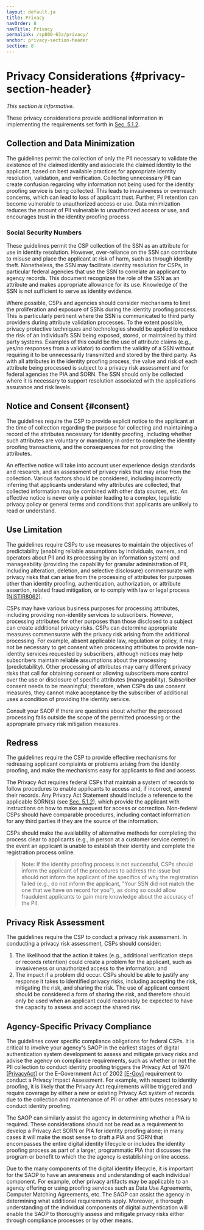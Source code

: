 ```yaml
---
layout: default.ja
title: Privacy
navOrder: 8
navTitle: Privacy
permalink: /sp800-63a/privacy/
anchor: privacy-section-header
section: 8
---
```


# Privacy Considerations {#privacy-section-header}

_This section is informative._

These privacy considerations provide additional information in implementing the requirements set forth in [Sec. 5.1.2](sec5_ial.md#PrivacyReqs).

## Collection and Data Minimization

The guidelines permit the collection of only the PII necessary to validate the existence of the claimed identity and associate the claimed identity to the applicant, based on best available practices for appropriate identity resolution, validation, and verification. Collecting unnecessary PII can create confusion regarding why information not being used for the identity proofing service is being collected. This leads to invasiveness or overreach concerns, which can lead to loss of applicant trust. Further, PII retention can become vulnerable to unauthorized access or use. Data minimization reduces the amount of PII vulnerable to unauthorized access or use, and encourages trust in the identity proofing process.

### Social Security Numbers

These guidelines permit the CSP collection of the SSN as an attribute for use in identity resolution. However, over-reliance on the SSN can contribute to misuse and place the applicant at risk of harm, such as through identity theft. Nonetheless, the SSN may facilitate identity resolution for CSPs, in particular federal agencies that use the SSN to correlate an applicant to agency records. This document recognizes the role of the SSN as an attribute and makes appropriate allowance for its use. Knowledge of the SSN is not sufficient to serve as identity evidence. 

Where possible, CSPs and agencies should consider mechanisms to limit the proliferation and exposure of SSNs during the identity proofing process. This is particularly pertinent where the SSN is communicated to third party providers during attribute validation processes. To the extent possible, privacy protective techniques and technologies should be applied to reduce the risk of an individual’s SSN being exposed, stored, or maintained by third party systems. Examples of this could be the use of attribute claims (e.g., yes/no responses from a validator) to confirm the validity of a SSN without requiring it to be unnecessarily transmitted and stored by the third party. As with all attributes in the identity proofing process, the value and risk of each attribute being processed is subject to a privacy risk assessment and for federal agencies the PIA and SORN. The SSN should only be collected where it is necessary to support resolution associated with the applications assurance and risk levels. 

## Notice and Consent {#consent}

The guidelines require the CSP to provide explicit notice to the applicant at the time of collection regarding the purpose for collecting and maintaining a record of the attributes necessary for identity proofing, including whether such attributes are voluntary or mandatory in order to complete the identity proofing transactions, and the consequences for not providing the attributes.

An effective notice will take into account user experience design standards and research, and an assessment of privacy risks that may arise from the collection. Various factors should be considered, including incorrectly inferring that applicants understand why attributes are collected, that collected information may be combined with other data sources, etc. An effective notice is never only a pointer leading to a complex, legalistic privacy policy or general terms and conditions that applicants are unlikely to read or understand.

## Use Limitation

The guidelines require CSPs to use measures to maintain the objectives of predictability (enabling reliable assumptions by individuals, owners, and operators about PII and its processing by an information system) and manageability (providing the capability for granular administration of PII, including alteration, deletion, and selective disclosure) commensurate with privacy risks that can arise from the processing of attributes for purposes other than identity proofing, authentication, authorization, or attribute assertion, related fraud mitigation, or to comply with law or legal process [[NISTIR8062]](sec11_references.md#ref-NISTIR8062).

CSPs may have various business purposes for processing attributes, including providing non-identity services to subscribers. However, processing attributes for other purposes than those disclosed to a subject can create additional privacy risks. CSPs can determine appropriate measures commensurate with the privacy risk arising from the additional processing. For example, absent applicable law, regulation or policy, it may not be necessary to get consent when processing attributes to provide non-identity services requested by subscribers, although notices may help subscribers maintain reliable assumptions about the processing (predictability). Other processing of attributes may carry different privacy risks that call for obtaining consent or allowing subscribers more control over the use or disclosure of specific attributes (manageability). Subscriber consent needs to be meaningful; therefore, when CSPs do use consent measures, they cannot make acceptance by the subscriber of additional uses a condition of providing the identity service.

Consult your SAOP if there are questions about whether the proposed processing falls outside the scope of the permitted processing or the appropriate privacy risk mitigation measures.

## Redress

The guidelines require the CSP to provide effective mechanisms for redressing applicant complaints or problems arising from the identity proofing, and make the mechanisms easy for applicants to find and access.

The Privacy Act requires federal CSPs that maintain a system of records to follow procedures to enable applicants to access and, if incorrect, amend their records. Any Privacy Act Statement should include a reference to the applicable SORN(s) (see [Sec. 5.1.2](sec5_ial.md#PrivacyReqs)), which provide the applicant with instructions on how to make a request for access or correction. Non-federal CSPs should have comparable procedures, including contact information for any third parties if they are the source of the information.

CSPs should make the availability of alternative methods for completing the process clear to applicants (e.g., in person at a customer service center) in the event an applicant is unable to establish their identity and complete the registration process online.

> Note: If the identity proofing process is not successful, CSPs should inform the applicant of the procedures to address the issue but should not inform the applicant of the specifics of why the registration failed (e.g., do not inform the applicant, "Your SSN did not match the one that we have on record for you"), as doing so could allow fraudulent applicants to gain more knowledge about the accuracy of the PII.


## Privacy Risk Assessment

The guidelines require the CSP to conduct a privacy risk assessment. In conducting a privacy risk assessment, CSPs should consider:

1. The likelihood that the action it takes (e.g., additional verification steps or records retention) could create a problem for the applicant, such as invasiveness or unauthorized access to the information; and
2. The impact if a problem did occur. CSPs should be able to justify any response it takes to identified privacy risks, including accepting the risk, mitigating the risk, and sharing the risk. The use of applicant consent should be considered a form of sharing the risk, and therefore should only be used when an applicant could reasonably be expected to have the capacity to assess and accept the shared risk.

## Agency-Specific Privacy Compliance

The guidelines cover specific compliance obligations for federal CSPs. It is critical to involve your agency's SAOP in the earliest stages of digital authentication system development to assess and mitigate privacy risks and advise the agency on compliance requirements, such as whether or not the PII collection to conduct identity proofing triggers the Privacy Act of 1974 [[PrivacyAct]](sec11_references.md#ref-PrivacyAct) or the E-Government Act of 2002 [[E-Gov]](sec11_references.md#ref-E-Gov) requirement to conduct a Privacy Impact Assessment. For example, with respect to identity proofing, it is likely that the Privacy Act requirements will be triggered and require coverage by either a new or existing Privacy Act system of records due to the collection and maintenance of PII or other attributes necessary to conduct identity proofing.

The SAOP can similarly assist the agency in determining whether a PIA is required. These considerations should not be read as a requirement to develop a Privacy Act SORN or PIA for identity proofing alone; in many cases it will make the most sense to draft a PIA and SORN that encompasses the entire digital identity lifecycle or includes the identity proofing process as part of a larger, programmatic PIA that discusses the program or benefit to which the the agency is establishing online access.

Due to the many components of the digital identity lifecycle, it is important for the SAOP to have an awareness and understanding of each individual component. For example, other privacy artifacts may be applicable to an agency offering or using proofing services such as Data Use Agreements, Computer Matching Agreements, etc. The SAOP can assist the agency in determining what additional requirements apply. Moreover, a thorough understanding of the individual components of digital authentication will enable the SAOP to thoroughly assess and mitigate privacy risks either through compliance processes or by other means.

